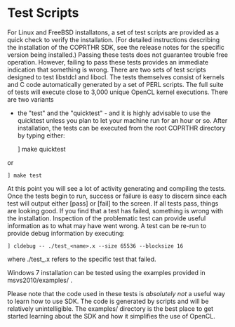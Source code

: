 # Test Scripts

For Linux and FreeBSD installatons, a set of test scripts are provided as a
quick check to verify the installation.  (For detailed instructions describing
the installation of the COPRTHR SDK, see the release notes for the specific
version being installed.) Passing these tests does not guarantee trouble free
operation. However, failing to pass these tests provides an immediate
indication that something is wrong. There are two sets of test scripts designed
to test libstdcl and libocl. The tests themselves consist of kernels and C code
automatically generated by a set of PERL scripts. The full suite of tests will
execute close to 3,000 unique OpenCL kernel executions. There are two variants
- the "test" and the "quicktest" - and it is highly advisable to use the
quicktest unless you plan to let your machine run for an hour or so. After
installation, the tests can be executed from the root COPRTHR directory by
typing either:

	] make quicktest

or 

	] make test

At this point you will see a lot of activity generating and compiling the tests. 
Once the tests begin to run, success or failure is easy to discern since each 
test will output either [pass] or [fail] to the screen. If all tests pass,
things are looking good. If you find that a test has failed, something is wrong
with the installation. Inspection of the problematic test can provide useful
information as to what may have went wrong. A test can be re-run to provide 
debug information by executing:

	] cldebug -- ./test_<name>.x --size 65536 --blocksize 16 

where ./test_<name>.x refers to the specific test that failed.

Windows 7 installation can be tested using the examples provided in
msvs2010/examples/ .

Please note that the code used in these tests is *absolutely not* a useful way
to learn how to use SDK. The code is generated by scripts and will be
relatively unintelligible. The examples/ directory is the best place to get
started learning about the SDK and how it simplifies the use of OpenCL.

